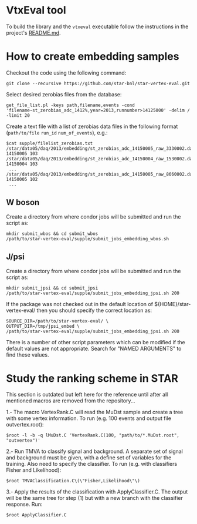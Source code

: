 VtxEval tool
============

To build the library and the `vtxeval` executable follow the instructions in the
project's [README.md](../README.md).


How to create embedding samples
===============================

Checkout the code using the following command:

    git clone --recursive https://github.com/star-bnl/star-vertex-eval.git

Select desired zerobias files from the database:

    get_file_list.pl -keys path,filename,events -cond 'filename~st_zerobias_adc_1412%,year=2013,runnumber>14125000' -delim / -limit 20

Create a text file with a list of zerobias data files in the following format
(`path/to/file` `run_id` `num_of_events`), e.g.:

    $cat supple/filelist_zerobias.txt
    /star/data05/daq/2013/embedding/st_zerobias_adc_14150005_raw_3330002.daq 14150005 103
    /star/data05/daq/2013/embedding/st_zerobias_adc_14150004_raw_1530002.daq 14150004 103
	 ...
    /star/data05/daq/2013/embedding/st_zerobias_adc_14150005_raw_8660002.daq 14150005 102
	 ...


W boson
-------

Create a directory from where condor jobs will be submitted and run the script
as:

    mkdir submit_wbos && cd submit_wbos
    /path/to/star-vertex-eval/supple/submit_jobs_embedding_wbos.sh


J/psi
-----

Create a directory from where condor jobs will be submitted and run the script
as:

    mkdir submit_jpsi && cd submit_jpsi
    /path/to/star-vertex-eval/supple/submit_jobs_embedding_jpsi.sh 200

If the package was not checked out in the default location of
${HOME}/star-vertex-eval/ then you should specify the correct location as:

    SOURCE_DIR=/path/to/star-vertex-eval/ \
    OUTPUT_DIR=/tmp/jpsi_embed \
    /path/to/star-vertex-eval/supple/submit_jobs_embedding_jpsi.sh 200

There is a number of other script parameters which can be modified if the
default values are not appropriate. Search for "NAMED ARGUMENTS" to find these
values.


Study the ranking scheme in STAR
================================

This section is outdated but left here for the reference until after all
mentioned macros are removed from the repository...

1.- The macro VertexRank.C will read the MuDst sample and create a tree with some vertex information. To run (e.g. 100 events and output file outvertex.root):

    $root -l -b -q lMuDst.C 'VertexRank.C(100, "path/to/*.MuDst.root", "outvertex")'

2.- Run TMVA to classify signal and background. A separate set of signal and background must be given, with a define set of variables for the training. Also need to specify the classifier. To run (e.g. with classifiers Fisher and Likelihood):

    $root TMVAClassification.C\(\"Fisher,Likelihood\"\)

3.- Apply the results of the classification with ApplyClassifier.C. The output will be the same tree for step (1) but with a new branch with the classifier response. Run:

    $root ApplyClassifier.C
